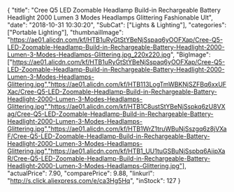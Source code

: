 {
	"title": "Cree Q5 LED Zoomable  Headlamp  Build-in Rechargeable Battery Headlight 2000 Lumen  3 Modes Headlamps Glittering Fashionable Ult",
	"date": "2018-10-31 10:30:20",
	"SubCat": ["Lights & Lighting"],
	"categories": ["Portable Lighting"],
	"thumbnailImage": "https://ae01.alicdn.com/kf/HTB1uRyGtStYBeNjSspaq6yOOFXap/Cree-Q5-LED-Zoomable-Headlamp-Build-in-Rechargeable-Battery-Headlight-2000-Lumen-3-Modes-Headlamps-Glittering.jpg_220x220.jpg",
	"BigImage": ["https://ae01.alicdn.com/kf/HTB1uRyGtStYBeNjSspaq6yOOFXap/Cree-Q5-LED-Zoomable-Headlamp-Build-in-Rechargeable-Battery-Headlight-2000-Lumen-3-Modes-Headlamps-Glittering.jpg","https://ae01.alicdn.com/kf/HTB113LogTmWBKNjSZFBq6xxUFXac/Cree-Q5-LED-Zoomable-Headlamp-Build-in-Rechargeable-Battery-Headlight-2000-Lumen-3-Modes-Headlamps-Glittering.jpg","https://ae01.alicdn.com/kf/HTB1C8ustStYBeNjSspkq6zU8VXag/Cree-Q5-LED-Zoomable-Headlamp-Build-in-Rechargeable-Battery-Headlight-2000-Lumen-3-Modes-Headlamps-Glittering.jpg","https://ae01.alicdn.com/kf/HTB1WrZ1truWBuNjSszgq6z8jVXaF/Cree-Q5-LED-Zoomable-Headlamp-Build-in-Rechargeable-Battery-Headlight-2000-Lumen-3-Modes-Headlamps-Glittering.jpg","https://ae01.alicdn.com/kf/HTB1_UU1tuGSBuNjSspbq6AiipXaR/Cree-Q5-LED-Zoomable-Headlamp-Build-in-Rechargeable-Battery-Headlight-2000-Lumen-3-Modes-Headlamps-Glittering.jpg"],
	"actualPrice": 7.90,
	"comparePrice": 9.88,
	"linkurl": "http://s.click.aliexpress.com/e/ca3Hg5Hq",
	"inStock": 127
}
